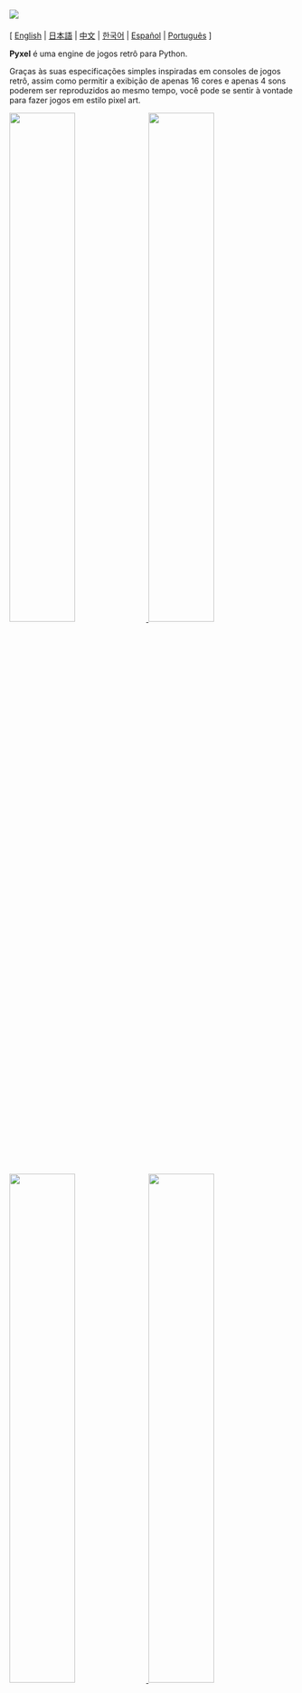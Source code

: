 # <img src="https://raw.githubusercontent.com/kitao/pyxel/master/images/pyxel_logo_152x64.png">

[ [English](https://github.com/kitao/pyxel/blob/master/README.md) | [日本語](https://github.com/kitao/pyxel/blob/master/README.ja.md) | [中文](https://github.com/kitao/pyxel/blob/master/README.cn.md) | [한국어](https://github.com/kitao/pyxel/blob/master/README.ko.md) | [Español](https://github.com/kitao/pyxel/blob/master/README.es.md) | [Português](https://github.com/kitao/pyxel/blob/master/README.pt.md) ]

**Pyxel** é uma engine de jogos retrô para Python.

Graças às suas especificações simples inspiradas em consoles de jogos retrô, assim como permitir a exibição de apenas 16 cores e apenas 4 sons poderem ser reproduzidos ao mesmo tempo, você pode se sentir à vontade para fazer jogos em estilo pixel art.

<a href="https://github.com/kitao/pyxel/blob/master/pyxel/examples/01_hello_pyxel.py" target="_blank">
<img src="https://raw.githubusercontent.com/kitao/pyxel/master/pyxel/examples/screenshots/01_hello_pyxel.gif" width="48%">
</a>

<a href="https://github.com/kitao/pyxel/blob/master/pyxel/examples/02_jump_game.py" target="_blank">
<img src="https://raw.githubusercontent.com/kitao/pyxel/master/pyxel/examples/screenshots/02_jump_game.gif" width="48%">
</a>

<a href="https://github.com/kitao/pyxel/blob/master/pyxel/examples/03_draw_api.py" target="_blank">
<img src="https://raw.githubusercontent.com/kitao/pyxel/master/pyxel/examples/screenshots/03_draw_api.gif" width="48%">
</a>

<a href="https://github.com/kitao/pyxel/blob/master/pyxel/examples/04_sound_api.py" target="_blank">
<img src="https://raw.githubusercontent.com/kitao/pyxel/master/pyxel/examples/screenshots/04_sound_api.gif" width="48%">
</a>

<a href="https://github.com/kitao/pyxel/blob/master/pyxel/editor/screenshots/image_tilemap_editor.gif" target="_blank">
<img src="https://raw.githubusercontent.com/kitao/pyxel/master/pyxel/editor/screenshots/image_tilemap_editor.gif" width="48%">
</a>

<a href="https://github.com/kitao/pyxel/blob/master/pyxel/editor/screenshots/sound_music_editor.gif" target="_blank">
<img src="https://raw.githubusercontent.com/kitao/pyxel/master/pyxel/editor/screenshots/sound_music_editor.gif" width="48%">
</a>

As especificações do console e APIs do Pyxel fazem referência ao incrível [PICO-8](https://www.lexaloffle.com/pico-8.php) e [TIC-80](https://tic.computer/).

Pyxel é open source e livre para utilização. Vamos começar fazendo um jogo retrô com Pyxel!

## Especificações

- Executável no Windows, Mac e Linux
- Código escrito em Python3
- Paleta fixa de 16 cores
- 3 bancos de imagens de tamanho 256x256
- 8 tilemaps de tamanho 256x256
- 4 canais com 64 sons definíveis
- 8 músicas que podem combinar sons arbitrários
- Entrada de teclado, mouse e joystick
- Editor de imagem e som

### Paleta de cores

<img src="https://raw.githubusercontent.com/kitao/pyxel/master/pyxel/examples/screenshots/05_color_palette.png">
<br><br>
<img src="https://raw.githubusercontent.com/kitao/pyxel/master/images/pyxel_palette.png">

## Como instalar

### Windows

Primeiro, instale o [Python3](https://www.python.org/) (versão 3.6.9 ou superior).

Durante a instalação utilizando o instalador oficial do Python, não esqueça de **adicionar o Python no PATH** selecionando a seguinte opção:

<img src="https://raw.githubusercontent.com/kitao/pyxel/master/images/python_installer.png">

Em seguida, instale o Pyxel com o seguinte comando do `pip` na linha de comando:

```sh
pip install -U pyxel
```

### Mac

Primeiro, em um ambiente com [Homebrew](https://brew.sh/) instalado, instale o [Python3](https://www.python.org/) (versão 3.6.9 ou superior) e o [SDL2](https://www.libsdl.org/) com o seguinte commando:

```sh
brew install python3 sdl2 sdl2_image
```

Em seguida, **reinicie o terminal** e instale o Pyxel com o commando `pip3`:

```sh
pip3 install -U pyxel
```

### Linux

Instale [Python3](https://www.python.org/) (versão 3.6.9 ou superior) e os requisitos específicos para cada distribuição.

**Ubuntu:**

```sh
sudo apt install python3 python3-pip libsdl2-dev libsdl2-image-dev
sudo -H pip3 install -U pyxel
```

### Outros ambientes

Para instalar o Pyxel em ambientes diferentes dos anteriores (Linux 32-bit, Raspberry PI, etc.), siga os passos abaixo:

#### Instale as ferramentas e pacotes necessários

- Conjunto de ferramentas C++ (deve incluir os comandos gcc e make)
- libsdl2-dev and libsdl2-image-dev
- [Python3](https://www.python.org/) (versão 3.6.9 ou superior) e o comando pip

#### Execute o comando seguinte em qualquer diretório

```sh
git clone https://github.com/kitao/pyxel.git
cd pyxel
make -C pyxel/core clean all
pip3 install .
```

### Instalando exemplos

Após instalar o Pyxel, os exemplos serão copiados para o diretório atual com o seguinte comando:

```sh
install_pyxel_examples
```

Os exemplos copiados são os seguintes:

- [01_hello_pyxel.py](https://github.com/kitao/pyxel/blob/master/pyxel/examples/01_hello_pyxel.py) - Aplicação simples
- [02_jump_game.py](https://github.com/kitao/pyxel/blob/master/pyxel/examples/02_jump_game.py) - Jogo de pulo com o arquivo de recursos do Pyxel
- [03_draw_api.py](https://github.com/kitao/pyxel/blob/master/pyxel/examples/03_draw_api.py) - Demonstração da API de desenho
- [04_sound_api.py](https://github.com/kitao/pyxel/blob/master/pyxel/examples/04_sound_api.py) - Demonstração da API de som
- [05_color_palette.py](https://github.com/kitao/pyxel/blob/master/pyxel/examples/05_color_palette.py) - Lista da paleta de cores
- [06_click_game.py](https://github.com/kitao/pyxel/blob/master/pyxel/examples/06_click_game.py) - Jogo de clique com mouse
- [07_snake.py](https://github.com/kitao/pyxel/blob/master/pyxel/examples/07_snake.py) - Jogo Snake com BGM
- [08_triangle_api.py](https://github.com/kitao/pyxel/blob/master/pyxel/examples/08_triangle_api.py) - Demonstração da API de desenho de triângulo

Os exemplos podem ser executados como um programa Python comum:

**Windows:**

```sh
cd pyxel_examples
python 01_hello_pyxel.py
```

**Mac / Linux:**

```sh
cd pyxel_examples
python3 01_hello_pyxel.py
```

## Como usar

### Criando uma aplicação Pyxel

Depois de importar o módulo Pyxel para o seu código Python, primeiro especifique o tamanho da janela com a função `init`, depois inicie a aplicação Pyxel com a função `run`.

```python
import pyxel

pyxel.init(160, 120)

def update():
    if pyxel.btnp(pyxel.KEY_Q):
        pyxel.quit()

def draw():
    pyxel.cls(0)
    pyxel.rect(10, 10, 20, 20, 11)

pyxel.run(update, draw)
```

Os argumentos da função `run` são as funções `update`, para atualizar cada frame, e `draw` para desenhar a tela quando for necessário.

Em uma aplicação real, é recomendado colocar código pyxel em uma classe, como feito abaixo:

```python
import pyxel

class App:
    def __init__(self):
        pyxel.init(160, 120)
        self.x = 0
        pyxel.run(self.update, self.draw)

    def update(self):
        self.x = (self.x + 1) % pyxel.width

    def draw(self):
        pyxel.cls(0)
        pyxel.rect(self.x, 0, 8, 8, 9)

App()
```

Também é possível escrever um código simples utilizando as funções `show` e `flip` para desenhar gráficos e animações simples.

A função `show` desenha na tela e espera até a tecla `ESC` ser pressionada.

```python
import pyxel

pyxel.init(120, 120)
pyxel.cls(1)
pyxel.circb(60, 60, 40, 7)
pyxel.show()
```

A função `flip` atualiza a tela uma vez.

```python
import pyxel

pyxel.init(120, 80)

while True:
    pyxel.cls(3)
    pyxel.rectb(pyxel.frame_count % 160 - 40, 20, 40, 40, 7)
    pyxel.flip()
```

### Controles Especiais

Os seguintes controles especiais podem ser executados quando uma aplicação Pyxel estiver sendo executada:

- `Esc`<br>
Encerra a aplicação
- `Alt(Option)+1`<br>
Salva uma captura de tela para a área de trabalho
- `Alt(Option)+2`<br>
Reinicia o momento inicial do vídeo de captura de tela.
- `Alt(Option)+3`<br>
Salva um vídeo de captura de tela (gif) na área de trabalho (até 30 segundos)
- `Alt(Option)+0`<br>
Ativa/desativa o monitor de performance (fps, tempo de update e tempo de draw)
- `Alt(Option)+Enter`<br>
Ativa/desativa tela cheia

### Como criar um Recurso

O Editor Pyxel pode criar imagens e sons usados em uma aplicação Pyxel.

O Editor Pyxel é iniciado com o seguinte comando:

```sh
pyxeleditor [pyxel_resource_file]
```

Se o arquivo de recursos Pyxel (.pyxres) existir, o arquivo será carregado, e se ele não existir, um novo arquivo com o nome especificado será criado.
Se o arquivo de recursos for omitido, o nome será `my_resource.pyxres`.

Após iniciar o Editor Pyxel, o arquivo pode ser trocado arrastando e soltando outro arquivo de recursos. Se o arquivo de recursos for arrastado segurando a tecla ``Ctrl``(``Cmd``), somente o tipo de recurso (imagem/tilemap/som/musica) que está sendo editado será carregado. Esta operação permite combinar múltiplos arquivos de recurso em um só.

O arquivo de recurso criado pode ser carregado com a função `load`.

O Editor Pyxel possuí os seguintes modos de edição.

**Editor de Imagem:**

O modo para editar bancos de imagem.

<img src="https://raw.githubusercontent.com/kitao/pyxel/master/pyxel/editor/screenshots/image_editor.gif">

Ao arrastar e soltar um arquivo png na tela do Editor de Imagens, a imagem pode ser carregada no banco de imagens atualmente selecionado.

**Editor de Tilemap:**

O modo para editar tilemaps em que imagens dos bancos de imagens são organizados em um padrão de tiles.

<img src="https://raw.githubusercontent.com/kitao/pyxel/master/pyxel/editor/screenshots/tilemap_editor.gif">

**Editor de Som:**

O modo para editar sons.

<img src="https://raw.githubusercontent.com/kitao/pyxel/master/pyxel/editor/screenshots/sound_editor.gif">

**Editor de Musica:**

O modo para editar músicas nas quais os sons são organizados na ordem de execução.

<img src="https://raw.githubusercontent.com/kitao/pyxel/master/pyxel/editor/screenshots/music_editor.gif">

### Outros métodos de criação de recursos

Imagens Pyxel e tilemaps também podem ser criadas da seguinte forma:

- Criar uma imagem a partir de uma lista de strings com a função `Image.set` ou `Tilemap.set`
- Carregar um arquivo png na paleta do Pyxel com a função `Image.load`

Sons Pyxel também podem ser criados da seguinte maneira:

- Criar um som a partir de strings com a função `Sound.set` ou `Music.set`

Favor consultar a referência da API para o uso dessas funções.

### Como criar um Executável Autônomo

Usando o Empacotador Pyxel embutido é possível criar um executável autônomo que irá funcionar até em ambientes em que não tenham o Python instalado.

Para criar o executável, especifique o arquivo Python que será usado para lançar a aplicação com o comando `pyxelpackager` como demonstrado:

```sh
pyxelpackager python_file
```

Quando o processo estiver completo, um executável será criado na pasta `dist`.

Se recursos como os arquivos .pyxres e .png também forem necessários, coloque os dentro da pasta `assets` que eles também serão inclusos.

Também é possível especificar um icone com a opção ``-i icon_file``.

## Referência da API

### Sistema

- `width`, `height`<br>
A largura e a altura da tela

- `frame_count`<br>
O número dos quadros decorridos

- `init(width, height, [caption], [scale], [palette], [fps], [quit_key], [fullscreen])`<br>
Inicializa a aplicação Pyxel com o tamanho de tela (`width`, `height`). A largura e a altura máxima da tela é 256<br>
Também é possível especificar o título da janela com `caption`, a ampliação da tela com `scale`, a paleta de cores com `palette`, a taxa de quadros com `fps`, a tecla para finalizar a aplicação com `quit_key` e se ela será iniciada em modo tela cheia com `fullscreen`. `palette` é especificada como uma lista de 16 elementos de cor de 24 bits.<br>
e.g. `pyxel.init(160, 120, caption="Pyxel with PICO-8 palette", palette=[0x000000, 0x1D2B53, 0x7E2553, 0x008751, 0xAB5236, 0x5F574F, 0xC2C3C7, 0xFFF1E8, 0xFF004D, 0xFFA300, 0xFFEC27, 0x00E436, 0x29ADFF, 0x83769C, 0xFF77A8, 0xFFCCAA], quit_key=pyxel.KEY_NONE, fullscreen=True)`

- `run(update, draw)`<br>
Inicia a aplicação Pyxel e chama a função `update` para atualização de quadros e a função `draw` para desenhar

- `quit()`<br>
Encerra a aplicação Pyxel no fim do quadro atual

- `flip()`<br>
Força o desenho na tela (não use em aplicações normais)

- `show()`<br>
Desenha na tela e espera para sempre (não use em aplicações normais)

### Recurso

- `save(filename)`<br>
Salva o arquivo de recurso (.pyxres) no diretório do script de execução

- `load(filename, [image], [tilemap], [sound], [music])`<br>
Lê o arquivo de recurso (.pyxres) do diretório do script de execução. Se ``False`` for especificado para o tipo de recurso (imagem/tilemap/som/musica), o recurso não será carregado.

### Entrada
- `mouse_x`, `mouse_y`<br>
A posição atual do cursor do mouse

- `mouse_wheel`<br>
O valor atual da roda de rolagem do mouse

- `btn(key)`<br>
Retorna `True` se `key` é pressionada, caso contrário retorna `False` ([lista de definições de teclas](https://github.com/kitao/pyxel/blob/master/pyxel/__init__.py))

- `btnp(key, [hold], [period])`<br>
Retorna `True` se `key` for pressionada naquele quadro, caso contrário retorna `False`. Quando `hold` e `period` são especificados, `True` será retornado durante o intervalo de quadros `period`, no qual `key` estiver pressionada por mais que `hold` quadros

- `btnr(key)`<br>
Retorna `True` se `key` for solta naquele quadro, caso contrário retorna `False`

- `mouse(visible)`<br>
Se `visible` for `True`, mostra o cursor do mouse. Se for `False`, esconde. Mesmo se o cursor do mouse não for visível, sua posição é atualizada.

### Gráficos

- `image(img, [system])`<br>
Opera o banco de imagens `img`(0-2) (veja a classe de Imagem). Se `system` for `True`, o banco de imagens do sistema pode ser acessado. 3 é para a fonte e o editor de recursos. 4 é para tela<br>
e.g. `pyxel.image(0).load(0, 0, "title.png")`

- `tilemap(tm)`<br>
Opera o tilemap `tm`(0-7) (ver a classe de Tilemap)

- `clip(x, y, w, h)`<br>
Define a área de desenho da tela de (`x`, `y`) para a largura `w` e altura `h`. Redefina a área de desenho para tela cheia com `clip()`

- `pal(col1, col2)`<br>
Substitui a cor `col1` com `col2` ao desenhar. Use `pal()` para voltar para a paleta inicial

- `cls(col)`<br>
Limpar a tela com a cor `col`

- `pget(x, y)`<br>
Captura a cor de um pixel em (`x`, `y`)

- `pset(x, y, col)`<br>
Desenha um pixel de cor `col` em (`x`, `y`)

- `line(x1, y1, x2, y2, col)`<br>
Desenha uma linha da cor `col` de (`x1`, `y1`) até (`x2`, `y2`)

- `rect(x, y, w, h, col)`<br>
Desenha um retângulo de largura `w`, altura `h` e cor `col` a partir de (`x`, `y`)

- `rectb(x, y, w, h, col)`<br>
Desenha o contorno de um retângulo de largura `w`, altura `h` e cor `col` a partir de (`x`, `y`)

- `circ(x, y, r, col)`<br>
Desenha um círculo de raio `r` e cor `col` em (`x`, `y`)

- `circb(x, y, r, col)`<br>
Desenha o contorno de um círculo de raio `r` e cor `col` em (`x`, `y`)

- `tri(x1, y1, x2, y2, x3, y3, col)`<br>
Desenha um triangulo com os vértices (`x1`, `y1`), (`x2`, `y2`), (`x3`, `y3`) e cor `col`

- `trib(x1, y1, x2, y2, x3, y3, col)`<br>
Desenha o contorno de um triangulo com os vértices (`x1`, `y1`), (`x2`, `y2`), (`x3`, `y3`) e cor `col`

- `blt(x, y, img, u, v, w, h, [colkey])`<br>
Copia a região de tamanho (`w`, `h`) de (`u`, `v`) do banco de imagens `img`(0-2) para (`x`, `y`). Se um valor negativo for definido para `w` e/ou `h`, será invertido horizontalmente e/ou verticalmente. Se `colkey` for especificada, será tratado como cor transparente

- `bltm(x, y, tm, u, v, w, h, [colkey])`<br>
Desenha o tilemap `tm`(0-7) em (`x`, `y`) de acordo com a informação de tile de tamanho (`w`, `h`) da posição (`u`, `v`). Se `colkey` for especificada, será tratada como cor transparente. Um tile do tilemap será desenhado com tamanho 8x8, e se o número do tile for 0, indica a região (0, 0)-(7, 7) do banco de imagens, se for 1, indica (8, 0)-(15, 0)

- `text(x, y, s, col)`<br>
Desenha uma string `s` de cor `col` em (`x`, `y`)

### Áudio

- `sound(snd, [system])`<br>
Opera o som `snd`(0-63) (ver a classe de Som). Se `system` é `True`, o som 64 para o sistema, pode ser acessado<br>
e.g. `pyxel.sound(0).speed = 60`

- `music(msc)`<br>
Opera a música `msc` (0-7) (ver a classe de Musica)

- `play_pos(ch)`<br>
Recupera a posição de reprodução de som do canal `ch`. As centenas e os milhares indicam o numero do som e as unidades e dezenas indicam o numero da nota. Quando a reprodução termina, retorna `-1`

- `play(ch, snd, loop=False)`<br>
Reproduz o som `snd`(0-63) no canal `ch`(0-3). Tocar em ordem quando `snd` for uma lista

- `playm(msc, loop=False)`<br>
Reproduz a música `msc`(0-7)

- `stop([ch])`<br>
Interrompe a reprodução em todos os canais. Se `ch`(0-3) for especificado, somente este será interrompido

### Classe de Imagem

- `width`, `height`<br>
Largura e altura da imagem

- `data`<br>
Os dados da imagem (lista bidimensional de 256x256)

- `get(x, y)`<br>
Pega os dados da imagem em (`x`, `y`)

- `set(x, y, data)`<br>
Define os dados da imagem em (`x`, `y`) com um valor ou uma lista de strings<br>
e.g. `pyxel.image(0).set(10, 10, ["1234", "5678", "9abc", "defg"])`

- `load(x, y, filename)`<br>
Lê a imagem png do diretório do script de execução em (`x`, `y`)

- `copy(x, y, img, u, v, w, h)`<br>
Copia a região do tamanho (`w`, `h`) na posição (`u`, `v`) do banco de imagens `img`(0-2) para (`x`, `y`)

### Classe de Tilemap

- `width`, `height`<br>
A largura e a altura do tilemap

- `data`<br>
Os dados do tilemap (lista bidimensional de 256x256)

- `refimg`<br>
O banco de imagens referenciado pelo tilemap

- `get(x, y)`<br>
Pega os dados do tilemap em (`x`, `y`)

- `set(x, y, data)`<br>
Define os dados do tilemap em (`x`, `y`) com um valor ou uma lista de strings.<br>
e.g. `pyxel.tilemap(0).set(0, 0, ["000102", "202122", "a0a1a2", "b0b1b2"])`

- `copy(x, y, tm, u, v, w, h)`<br>
Copia a região de tamanho (`w`, `h`) da posição (`u`, `v`) da tilemap `tm`(0-7) para (`x`, `y`)

### Classe de Som

- `note`<br>
Lista de notas(0-127) (33 = 'A2' = 440Hz)

- `tone`<br>
Lista de tons(0:Triangle / 1:Square / 2:Pulse / 3:Noise)

- `volume`<br>
Lista de volume(0-7)

- `effect`<br>
Lista de efeitos(0:None / 1:Slide / 2:Vibrato / 3:FadeOut)

- `speed`<br>
Duração de uma nota(120 = 1 segundo por tom)

- `set(note, tone, volume, effect, speed)`<br>
Define uma nota, tom, volume e efeito com uma string. Se a duração do tom, volume e duração do efeito forem mais curtas que a nota, será repetido do começo

- `set_note(note)`<br>
Define a nota com uma string consistindo de 'CDEFGAB'+'#-'+'0123' ou 'R'. Não diferencia maiúsculas e minúsculas e espaços são ignorados<br>
e.g. `pyxel.sound(0).set_note("G2B-2D3R RF3F3F3")`

- `set_tone(tone)`<br>
Define um tom com uma string consistindo de 'TSPN'. Não diferencia maiúsculas e minúsculas e espaços são ignorados<br>
e.g. `pyxel.sound(0).set_tone("TTSS PPPN")`

- `set_volume(volume)`<br>
Define o volume com uma string consistindo de '01234567'. Não diferencia maiúsculas e minúsculas e espaços são ignorados<br>
e.g. `pyxel.sound(0).set_volume("7777 7531")`

- `set_effect(effect)`<br>
Define o efeito com uma string consistindo de 'NSVF'. Não diferencia maiúsculas e minúsculas e espaços são ignorados<br>
e.g. `pyxel.sound(0).set_effect("NFNF NVVS")`

### Classe de Musica

- `ch0`<br>
Lista de som(0-63) a tocar no canal 0. Se uma lista vazia for definida, o canal não será usado para reprodução

- `ch1`<br>
Lista de som(0-63) a tocar no canal 1. Se uma lista vazia for definida, o canal não será usado para reprodução

- `ch2`<br>
Lista de som(0-63) a tocar no canal 2. Se uma lista vazia for definida, o canal não será usado para reprodução

- `ch3`<br>
Lista de som(0-63) a tocar no canal 3. Se uma lista vazia for definida, o canal não será usado para reprodução

- `set(ch0, ch1, ch2, ch3)`<br>
Define a lista de som(0-63) de todos os canais. Se uma lista vazia for definida, o canal não será usado para reprodução<br>
e.g. `pyxel.music(0).set([0, 1], [2, 3], [4], [])`

- `set_ch0(data)`<br>
Define a lista de som(0-63) do canal 0

- `set_ch1(data)`<br>
Define a lista de som(0-63) do canal 1

- `set_ch2(data)`<br>
Define a lista de som(0-63) do canal 2

- `set_ch3(data)`<br>
Define a lista de som(0-63) do canal 3

## Como Contribuir

### Reportando um problema

Use o [issue tracker](https://github.com/kitao/pyxel/issues) para reportar bugs e enviar pedidos feature/aprimoramento.
Antes de submeter uma nova issue, procure no issue tracker para ter certeza de que não há algo similar em aberto.

Quando for enviar, selecione o template apropriado [neste link](https://github.com/kitao/pyxel/issues/new/choose).

### Testes manuais

Qualquer pessoa é bem vinda a testar manualmente o código e reportar bugs ou enviar sugestões de aprimoramento no issue tracker!

### Enviando um pull request

Patches/correções serão aceitas na forma de pull requests (PRs). Tenha certeza de que o que o pull request tenta resolver esteja em aberto no issue tracker.

Será considerado que todo pull request tenha concordado a ser publicado sob a [licença MIT](https://github.com/kitao/pyxel/blob/master/LICENSE).

## Outras informações

- [Wiki](https://github.com/kitao/pyxel/wiki)
- [Subreddit](https://www.reddit.com/r/pyxel/)
- [Discord server (English)](https://discord.gg/FC7kUZJ)
- [Discord server (Japanese - 日本語版)](https://discord.gg/qHA5BCS)

## Licença

Pyxel está sob [MIT license](https://pt.wikipedia.org/wiki/Licen%C3%A7a_MIT). Pode ser reutilizado dentro de um software proprietário desde que todas as cópias do software licenciado incluam uma cópia dos termos da licença MIT e o aviso dos direitos autorais.

Pyxel usa as seguintes bibliotecas:

- [SDL2](https://www.libsdl.org/)
- [miniz-cpp](https://github.com/tfussell/miniz-cpp)
- [PyInstaller](https://www.pyinstaller.org/)

